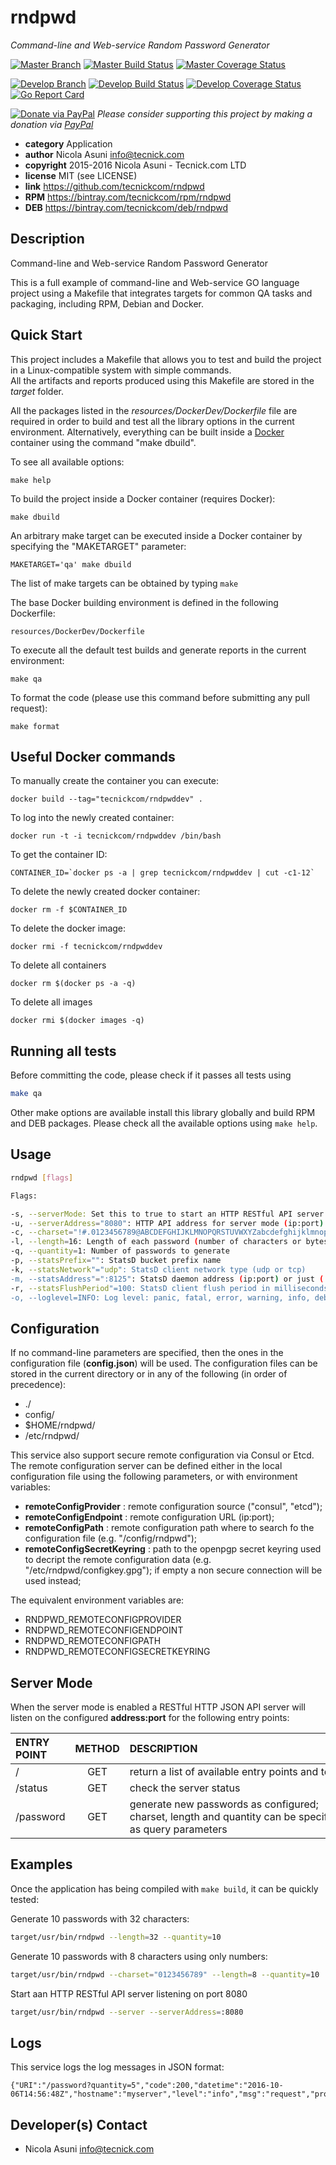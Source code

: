 # rndpwd
*Command-line and Web-service Random Password Generator*

[![Master Branch](https://img.shields.io/badge/-master:-gray.svg)](https://github.com/tecnickcom/rndpwd/tree/master)
[![Master Build Status](https://secure.travis-ci.org/tecnickcom/rndpwd.png?branch=master)](https://travis-ci.org/tecnickcom/rndpwd?branch=master)
[![Master Coverage Status](https://coveralls.io/repos/tecnickcom/rndpwd/badge.svg?branch=master&service=github)](https://coveralls.io/github/tecnickcom/rndpwd?branch=master)

[![Develop Branch](https://img.shields.io/badge/-develop:-gray.svg)](https://github.com/tecnickcom/rndpwd/tree/develop)
[![Develop Build Status](https://secure.travis-ci.org/tecnickcom/rndpwd.png?branch=develop)](https://travis-ci.org/tecnickcom/rndpwd?branch=develop)
[![Develop Coverage Status](https://coveralls.io/repos/tecnickcom/rndpwd/badge.svg?branch=develop&service=github)](https://coveralls.io/github/tecnickcom/rndpwd?branch=develop)
[![Go Report Card](https://goreportcard.com/badge/github.com/tecnickcom/rndpwd)](https://goreportcard.com/report/github.com/tecnickcom/rndpwd)

[![Donate via PayPal](https://img.shields.io/badge/donate-paypal-87ceeb.svg)](https://www.paypal.com/cgi-bin/webscr?cmd=_donations&currency_code=GBP&business=paypal@tecnick.com&item_name=donation%20for%20rndpwd%20project)
*Please consider supporting this project by making a donation via [PayPal](https://www.paypal.com/cgi-bin/webscr?cmd=_donations&currency_code=GBP&business=paypal@tecnick.com&item_name=donation%20for%20rndpwd%20project)*

* **category**    Application
* **author**      Nicola Asuni <info@tecnick.com>
* **copyright**   2015-2016 Nicola Asuni - Tecnick.com LTD
* **license**     MIT (see LICENSE)
* **link**        https://github.com/tecnickcom/rndpwd
* **RPM**         https://bintray.com/tecnickcom/rpm/rndpwd
* **DEB**         https://bintray.com/tecnickcom/deb/rndpwd


## Description

Command-line and Web-service Random Password Generator

This is a full example of command-line and Web-service GO language project using a Makefile that integrates targets for common QA tasks and packaging, including RPM, Debian and Docker.

## Quick Start

This project includes a Makefile that allows you to test and build the project in a Linux-compatible system with simple commands.  
All the artifacts and reports produced using this Makefile are stored in the *target* folder.  

All the packages listed in the *resources/DockerDev/Dockerfile* file are required in order to build and test all the library options in the current environment. Alternatively, everything can be built inside a [Docker](https://www.docker.com) container using the command "make dbuild".

To see all available options:
```
make help
```

To build the project inside a Docker container (requires Docker):
```
make dbuild
```

An arbitrary make target can be executed inside a Docker container by specifying the "MAKETARGET" parameter:
```
MAKETARGET='qa' make dbuild
```
The list of make targets can be obtained by typing ```make```


The base Docker building environment is defined in the following Dockerfile:
```
resources/DockerDev/Dockerfile
```

To execute all the default test builds and generate reports in the current environment:
```
make qa
```

To format the code (please use this command before submitting any pull request):
```
make format
```

## Useful Docker commands

To manually create the container you can execute:
```
docker build --tag="tecnickcom/rndpwddev" .
```

To log into the newly created container:
```
docker run -t -i tecnickcom/rndpwddev /bin/bash
```

To get the container ID:
```
CONTAINER_ID=`docker ps -a | grep tecnickcom/rndpwddev | cut -c1-12`
```

To delete the newly created docker container:
```
docker rm -f $CONTAINER_ID
```

To delete the docker image:
```
docker rmi -f tecnickcom/rndpwddev
```

To delete all containers
```
docker rm $(docker ps -a -q)
```

To delete all images
```
docker rmi $(docker images -q)
```

## Running all tests

Before committing the code, please check if it passes all tests using
```bash
make qa
```

Other make options are available install this library globally and build RPM and DEB packages.
Please check all the available options using `make help`.


## Usage

```bash
rndpwd [flags]

Flags:

-s, --serverMode: Set this to true to start an HTTP RESTful API server
-u, --serverAddress="8080": HTTP API address for server mode (ip:port) or just (:port)
-c, --charset="!#.0123456789@ABCDEFGHIJKLMNOPQRSTUVWXYZabcdefghijklmnopqrstuvwxyz": Characters to use to generate a password
-l, --length=16: Length of each password (number of characters or bytes)
-q, --quantity=1: Number of passwords to generate
-p, --statsPrefix="": StatsD bucket prefix name
-k, --statsNetwork"="udp": StatsD client network type (udp or tcp)
-m, --statsAddress"=":8125": StatsD daemon address (ip:port) or just (:port)
-r, --statsFlushPeriod"=100: StatsD client flush period in milliseconds
-o, --loglevel=INFO: Log level: panic, fatal, error, warning, info, debug
```

## Configuration

If no command-line parameters are specified, then the ones in the configuration file (**config.json**) will be used.
The configuration files can be stored in the current directory or in any of the following (in order of precedence):
* ./
* config/
* $HOME/rndpwd/
* /etc/rndpwd/

This service also support secure remote configuration via Consul or Etcd.
The remote configuration server can be defined either in the local configuration file using the following parameters, or with environment variables:

* **remoteConfigProvider** : remote configuration source ("consul", "etcd");
* **remoteConfigEndpoint** : remote configuration URL (ip:port);
* **remoteConfigPath** : remote configuration path where to search fo the configuration file (e.g. "/config/rndpwd");
* **remoteConfigSecretKeyring** : path to the openpgp secret keyring used to decript the remote configuration data (e.g. "/etc/rndpwd/configkey.gpg"); if empty a non secure connection will be used instead;

The equivalent environment variables are:

* RNDPWD_REMOTECONFIGPROVIDER
* RNDPWD_REMOTECONFIGENDPOINT
* RNDPWD_REMOTECONFIGPATH
* RNDPWD_REMOTECONFIGSECRETKEYRING


## Server Mode

When the server mode is enabled a RESTful HTTP JSON API server will listen on the configured **address:port** for the following entry points:

| ENTRY POINT                   | METHOD | DESCRIPTION                                                    |
|:----------------------------- |:------:|:-------------------------------------------------------------- |
|<nobr> /                </nobr>| GET    |<nobr> return a list of available entry points and tests </nobr>|
|<nobr> /status          </nobr>| GET    |<nobr> check the server status                           </nobr>|
|<nobr> /password        </nobr>| GET    |generate new passwords as configured; charset, length and quantity can be specified as query parameters |


## Examples

Once the application has being compiled with `make build`, it can be quickly tested:

Generate 10 passwords with 32 characters:
```bash
target/usr/bin/rndpwd --length=32 --quantity=10
```

Generate 10 passwords with 8 characters using only numbers:
```bash
target/usr/bin/rndpwd --charset="0123456789" --length=8 --quantity=10
```

Start aan HTTP RESTful API server listening on port 8080
```bash
target/usr/bin/rndpwd --server --serverAddress=:8080
```

## Logs

This service logs the log messages in JSON format:

```
{"URI":"/password?quantity=5","code":200,"datetime":"2016-10-06T14:56:48Z","hostname":"myserver","level":"info","msg":"request","program":"rndpwd","release":"1","timestamp":1475765808084372773,"type":"GET","version":"3.4.0"}
```

## Developer(s) Contact

* Nicola Asuni <info@tecnick.com>
